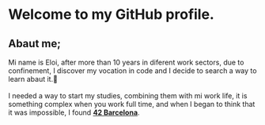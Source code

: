<!DOCTYPE html>
<html>
<head>
    <h1>Welcome to my GitHub profile.</h1>
</head>
<body>
    <h2>Abaut me;</h2>
    <p>
        Mi name is Eloi, after more than 10 years in diferent work sectors, due to confinement, I discover my vocation in code and I decide to search a way to learn abaut it.💪<br><br>
        I needed a way to start my studies, combining them with mi work life, it is something complex when you work full time, and when I began to think that it was impossible, I found <b><a target="blank" href="https://www.42barcelona.com/es/filosofia-42/">42 Barcelona</a></b>.
    </p>
</body>
</html>